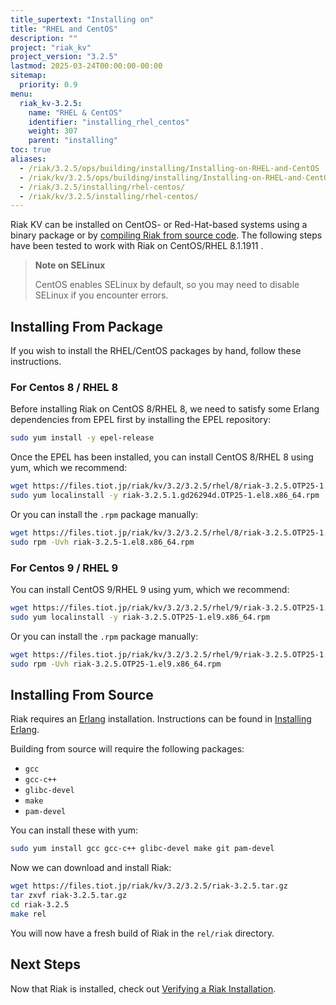 ```yaml
---
title_supertext: "Installing on"
title: "RHEL and CentOS"
description: ""
project: "riak_kv"
project_version: "3.2.5"
lastmod: 2025-03-24T00:00:00-00:00
sitemap:
  priority: 0.9
menu:
  riak_kv-3.2.5:
    name: "RHEL & CentOS"
    identifier: "installing_rhel_centos"
    weight: 307
    parent: "installing"
toc: true
aliases:
  - /riak/3.2.5/ops/building/installing/Installing-on-RHEL-and-CentOS
  - /riak/kv/3.2.5/ops/building/installing/Installing-on-RHEL-and-CentOS
  - /riak/3.2.5/installing/rhel-centos/
  - /riak/kv/3.2.5/installing/rhel-centos/
---
```


[install source index]: {{<baseurl>}}riak/kv/3.2.5/setup/installing/source
[install source erlang]: {{<baseurl>}}riak/kv/3.2.5/setup/installing/source/erlang
[install verify]: {{<baseurl>}}riak/kv/3.2.5/setup/installing/verify

Riak KV can be installed on CentOS- or Red-Hat-based systems using a binary
package or by [compiling Riak from source code][install source index]. The following steps have been tested to work with Riak on
CentOS/RHEL 8.1.1911 .

> **Note on SELinux**
>
> CentOS enables SELinux by default, so you may need to disable SELinux if
you encounter errors.

## Installing From Package

If you wish to install the RHEL/CentOS packages by hand, follow these
instructions.

### For Centos 8 / RHEL 8

Before installing Riak on CentOS 8/RHEL 8, we need to satisfy some Erlang dependencies
from EPEL first by installing the EPEL repository:

```bash
sudo yum install -y epel-release
```

Once the EPEL has been installed, you can install CentOS 8/RHEL 8 using yum, which we recommend:

```bash
wget https://files.tiot.jp/riak/kv/3.2/3.2.5/rhel/8/riak-3.2.5.OTP25-1.el8.x86_64.rpm
sudo yum localinstall -y riak-3.2.5.1.gd26294d.OTP25-1.el8.x86_64.rpm
```

Or you can install the `.rpm` package manually:

```bash
wget https://files.tiot.jp/riak/kv/3.2/3.2.5/rhel/8/riak-3.2.5.OTP25-1.el8.x86_64.rpm
sudo rpm -Uvh riak-3.2.5-1.el8.x86_64.rpm
```

### For Centos 9 / RHEL 9

You can install CentOS 9/RHEL 9 using yum, which we recommend:

```bash
wget https://files.tiot.jp/riak/kv/3.2/3.2.5/rhel/9/riak-3.2.5.OTP25-1.el9.x86_64.rpm
sudo yum localinstall -y riak-3.2.5.OTP25-1.el9.x86_64.rpm
```

Or you can install the `.rpm` package manually:

```bash
wget https://files.tiot.jp/riak/kv/3.2/3.2.5/rhel/9/riak-3.2.5.OTP25-1.el9.x86_64.rpm
sudo rpm -Uvh riak-3.2.5.OTP25-1.el9.x86_64.rpm
```

## Installing From Source

Riak requires an [Erlang](http://www.erlang.org/) installation.
Instructions can be found in [Installing Erlang][install source erlang].

Building from source will require the following packages:

* `gcc`
* `gcc-c++`
* `glibc-devel`
* `make`
* `pam-devel`

You can install these with yum:

```bash
sudo yum install gcc gcc-c++ glibc-devel make git pam-devel
```

Now we can download and install Riak:

```bash
wget https://files.tiot.jp/riak/kv/3.2/3.2.5/riak-3.2.5.tar.gz
tar zxvf riak-3.2.5.tar.gz
cd riak-3.2.5
make rel
```

You will now have a fresh build of Riak in the `rel/riak` directory.

## Next Steps

Now that Riak is installed, check out [Verifying a Riak Installation][install verify].

